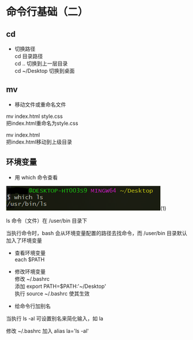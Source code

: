 # 命令行基础（二）

## cd

* 切换路径  
cd 目录路径  
cd .. 切换到上一层目录  
cd ~/Desktop 切换到桌面

## mv

* 移动文件或重命名文件 

mv index.html style.css  
把index.html重命名为style.css

mv index.html  
把index.html移动到上级目录

## 环境变量

* 用 which 命令查看

![image](../images2/57/1.png)(1)

ls 命令（文件）在 /user/bin 目录下

当执行命令时，bash 会从环境变量配置的路径去找命令，而 /user/bin 目录默认加入了环境变量

* 查看环境变量  
each $PATH

* 修改环境变量  
修改 ~/.bashrc  
添加 export PATH=$PATH:'~/Desktop'  
执行 source ~/.bashrc 使其生效

* 给命令行加别名

当执行 ls -al 可设置别名来简化输入，如 la

修改 ~/.bashrc 加入 alias la='ls -al'






